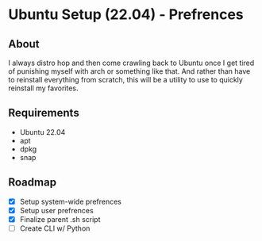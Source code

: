 # Ubuntu Setup (22.04) - Prefrences

## About
I always distro hop and then come crawling back to Ubuntu once I get tired
of punishing myself with arch or something like that. And rather than have 
to reinstall everything from scratch, this will be a utility to use to 
quickly reinstall my favorites.

## Requirements
- Ubuntu 22.04 
- apt
- dpkg
- snap

## Roadmap
- [X] Setup system-wide prefrences
- [X] Setup user prefrences
- [X] Finalize parent .sh script
- [ ] Create CLI w/ Python